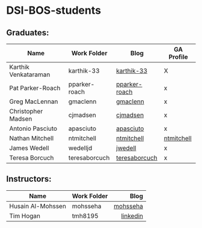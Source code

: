 # DSI-BOS-students


## Graduates:

|Name                 | Work Folder | Blog                                  | GA Profile|
|---------------------|-------------|---------------------------------------|-----------|
|Karthik Venkataraman | karthik-33  |[karthik-33](https://karthik-33.github.io)|X|
|Pat Parker-Roach     | pparker-roach|[pparker-roach](https://pparker-roach.github.io)|x|
|Greg MacLennan       | gmaclenn    |[gmaclenn](https://gmaclenn.github.io)    |x |
|Christopher Madsen   | cjmadsen    |[cjmadsen](https://cjmadsen.github.io)    | x|
|Antonio Pasciuto     | apasciuto   |[apasciuto](https://apasciuto.github.io)  | x|
|Nathan Mitchell      | ntmitchell  |[ntmitchell](https://ntmitchell.github.io)| [ntmitchell](https://profiles.generalassemb.ly/nathan-mitchell)|
|James Wedell         | wedelljd    |[jwedell](https://wedelljd.github.io)     | x|
|Teresa Borcuch       |teresaborcuch |[teresaborcuch](https://teresaborcuch.github.io)| x|

## Instructors:
|Name                 | Work Folder | Blog                                  |
|---------------------|-------------|--------------------------------------:   |
|Husain Al-Mohssen    | mohsseha    |[mohsseha](https://mohsseha.github.io)    |
|Tim Hogan            | tmh8195     |[linkedin](https://www.linkedin.com/in/hogantimothy/)|
